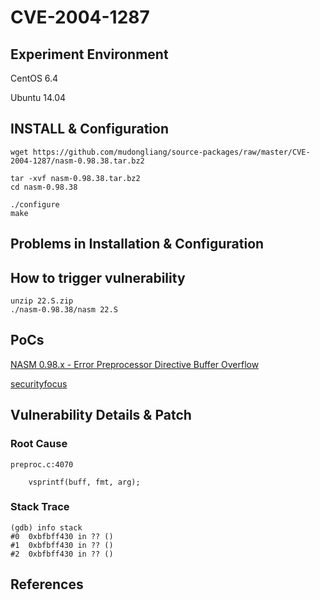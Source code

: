 # CVE-2004-1287

## Experiment Environment

CentOS 6.4

Ubuntu 14.04

## INSTALL & Configuration

```
wget https://github.com/mudongliang/source-packages/raw/master/CVE-2004-1287/nasm-0.98.38.tar.bz2

tar -xvf nasm-0.98.38.tar.bz2
cd nasm-0.98.38

./configure
make
```

## Problems in Installation & Configuration

## How to trigger vulnerability

```
unzip 22.S.zip
./nasm-0.98.38/nasm 22.S
```

## PoCs

[NASM 0.98.x - Error Preprocessor Directive Buffer Overflow](https://www.exploit-db.com/exploits/25005/)

[securityfocus](http://www.securityfocus.com/bid/11991/info)

## Vulnerability Details & Patch

### Root Cause

```
preproc.c:4070

    vsprintf(buff, fmt, arg);
```

### Stack Trace

```
(gdb) info stack
#0  0xbfbff430 in ?? ()
#1  0xbfbff430 in ?? ()
#2  0xbfbff430 in ?? ()
```

## References
